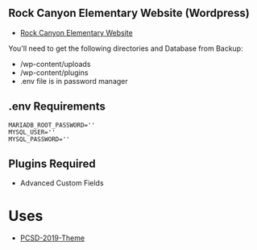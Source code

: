 ## Rock Canyon Elementary Website (Wordpress)
- [Rock Canyon Elementary Website](https://rockcanyon.provo.edu/)


You'll need to get the following directories and Database from Backup:
- /wp-content/uploads
- /wp-content/plugins
- .env file is in password manager

## .env Requirements
```
MARIADB_ROOT_PASSWORD=''
MYSQL_USER=''
MYSQL_PASSWORD=''
```

## Plugins Required
- Advanced Custom Fields

# Uses
- [PCSD-2019-Theme](https://github.com/Provo-City-School-District/PCSD-2019-Theme)